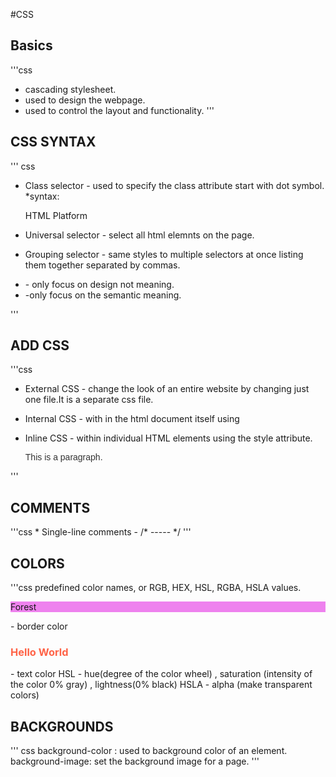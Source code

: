 #CSS

## Basics
'''css
- cascading stylesheet.
- used to design the webpage.
- used to control the layout and functionality.
'''
## CSS SYNTAX
''' css
<style>
     <link href="style.css"  rel="stylesheet"> - link to next page

   h1{
        color:green; font-size:10px;
   }
  h1 - selector points to html elements like <p> , h1, container.
  { } - declaration area.
  color and font-size - denotes the property with colon.
  green and 10px are denoted by value with semicolon.
'''
## CSS SELECTOR
''' css
  Simple Selectors ( select elements based on name , id , class)
  * Elements selector -Targets HTML elements by their tag name.
  * ID selector - id is a unique attribute start with #symbol.
     * syntax : <p id="task"> CSS platform </p>
                <style>
                #task{
                        }
                </style>
 * Class selector - used to specify the class attribute start with dot symbol.
       *syntax: <p class ="container" > HTML Platform <p>

 * Universal selector - select all html elemnts on the page.
 * Grouping selector - same styles to multiple selectors at once listing them together separated by commas.
 * <div> - only focus on design not meaning.
 * <section> -only focus on the semantic meaning.
'''
## ADD CSS
'''css
* External CSS  - change the look of an entire website by changing just one file.It is a separate css file.             
     <head>  <link rel="stylesheet" type="text/css" href="styles.css"></head>
            
* Internal CSS  - with in the html document itself using <style> tag within the <head> section.
         <head>
           <style>
              body {            
                     }
           </style>
        </head>
       </body>

* Inline CSS    - within individual HTML elements using the style attribute.
     <p style="font-family: Arial, sans-serif; color: #333;">This is a paragraph.</p>
'''
## COMMENTS
 '''css
     * Single-line comments - /* ----- */
 '''
## COLORS
 '''css
      predefined color names, or RGB, HEX, HSL, RGBA, HSLA values.
 <p style="background-color:violet;> INDIA </p>  - background color
 <p style="border:2px solid green;> Forest </p>  - border color
 <h3 style="color:Tomato;">Hello World</h3>      - text color
 HSL - hue(degree of the color wheel) , saturation (intensity of the color 0% gray) , lightness(0% black)
 HSLA - alpha (make transparent colors)

 ## BACKGROUNDS
 ''' css
  background-color : used to background color of an element.
  background-image:  set the background image for a page.
'''